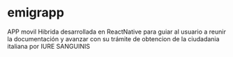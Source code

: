# emigrapp
APP movil Hibrida desarrollada en ReactNative para guiar al usuario a reunir la documentación y avanzar con su trámite de obtencion de la ciudadania italiana por IURE SANGUINIS
